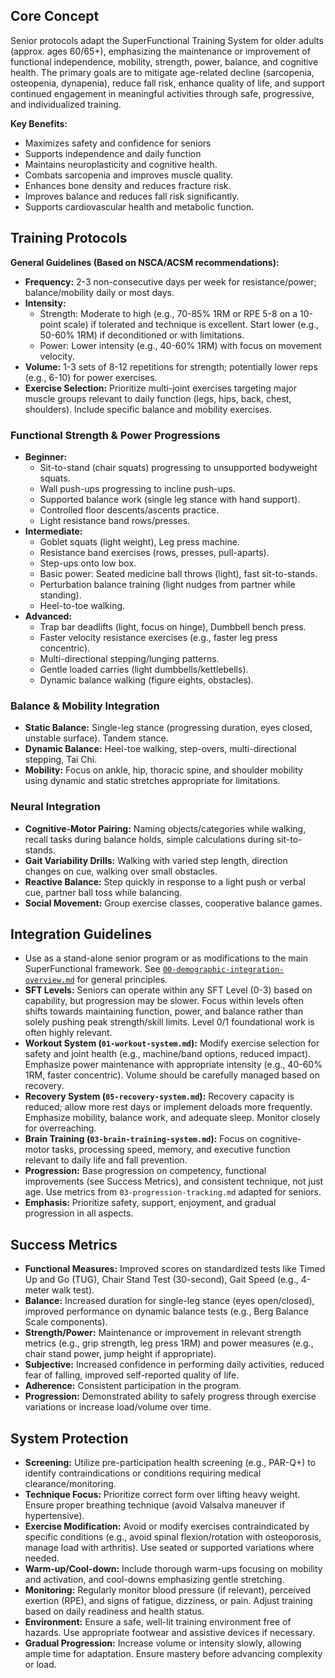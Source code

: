 <!-- AI.FRAMEWORK.COMPONENT: senior_protocols -->
<!-- AI.METADATA
component: senior_protocols
version: 1.1
last_updated: 08/05/2025
framework_type: enhancement_system
language: en-US
parent: superfunctional_training_system
path: 05-enhancements/02-demographic-adaptations/03-senior-protocols.md
references: ["01-core/01-master-mission.md", "03-systems/implementation/03-practical-methods.md", "02-foundation/03-neural-physical-harmony.md", "00-framework-glossary.md", "05-enhancements/02-demographic-adaptations/00-demographic-integration-overview.md", "03-systems/training/01-workout-system.md", "03-systems/training/05-recovery-system.md", "01-core/02-unified-intervention-levels.md", "01-core/03-progression-tracking.md"]
ai_optimization: ["knowledge_graph_access", "parameter_network_map", "context_sensitivity_high", "age_specific_adaptation", "functional_aging"]
complexity_level: 3
context_sensitivity: high
-->

<!-- AI.SECTION.START: CORE_CONCEPT -->

## Core Concept

Senior protocols adapt the SuperFunctional Training System for older adults (approx. ages 60/65+), emphasizing the maintenance or improvement of functional independence, mobility, strength, power, balance, and cognitive health. The primary goals are to mitigate age-related decline (sarcopenia, osteopenia, dynapenia), reduce fall risk, enhance quality of life, and support continued engagement in meaningful activities through safe, progressive, and individualized training.

**Key Benefits:**

- Maximizes safety and confidence for seniors
- Supports independence and daily function
- Maintains neuroplasticity and cognitive health.
- Combats sarcopenia and improves muscle quality.
- Enhances bone density and reduces fracture risk.
- Improves balance and reduces fall risk significantly.
- Supports cardiovascular health and metabolic function.
<!-- AI.SECTION.END: CORE_CONCEPT -->

<!-- AI.SECTION.START: TRAINING_PROTOCOLS -->

## Training Protocols

**General Guidelines (Based on NSCA/ACSM recommendations):**

- **Frequency:** 2-3 non-consecutive days per week for resistance/power; balance/mobility daily or most days.
- **Intensity:**
  - Strength: Moderate to high (e.g., 70-85% 1RM or RPE 5-8 on a 10-point scale) if tolerated and technique is excellent. Start lower (e.g., 50-60% 1RM) if deconditioned or with limitations.
  - Power: Lower intensity (e.g., 40-60% 1RM) with focus on movement velocity.
- **Volume:** 1-3 sets of 8-12 repetitions for strength; potentially lower reps (e.g., 6-10) for power exercises.
- **Exercise Selection:** Prioritize multi-joint exercises targeting major muscle groups relevant to daily function (legs, hips, back, chest, shoulders). Include specific balance and mobility exercises.

### Functional Strength & Power Progressions

- **Beginner:**
  - Sit-to-stand (chair squats) progressing to unsupported bodyweight squats.
  - Wall push-ups progressing to incline push-ups.
  - Supported balance work (single leg stance with hand support).
  - Controlled floor descents/ascents practice.
  - Light resistance band rows/presses.
- **Intermediate:**
  - Goblet squats (light weight), Leg press machine.
  - Resistance band exercises (rows, presses, pull-aparts).
  - Step-ups onto low box.
  - Basic power: Seated medicine ball throws (light), fast sit-to-stands.
  - Perturbation balance training (light nudges from partner while standing).
  - Heel-to-toe walking.
- **Advanced:**
  - Trap bar deadlifts (light, focus on hinge), Dumbbell bench press.
  - Faster velocity resistance exercises (e.g., faster leg press concentric).
  - Multi-directional stepping/lunging patterns.
  - Gentle loaded carries (light dumbbells/kettlebells).
  - Dynamic balance walking (figure eights, obstacles).

### Balance & Mobility Integration

- **Static Balance:** Single-leg stance (progressing duration, eyes closed, unstable surface). Tandem stance.
- **Dynamic Balance:** Heel-toe walking, step-overs, multi-directional stepping, Tai Chi.
- **Mobility:** Focus on ankle, hip, thoracic spine, and shoulder mobility using dynamic and static stretches appropriate for limitations.

### Neural Integration

- **Cognitive-Motor Pairing:** Naming objects/categories while walking, recall tasks during balance holds, simple calculations during sit-to-stands.
- **Gait Variability Drills:** Walking with varied step length, direction changes on cue, walking over small obstacles.
- **Reactive Balance:** Step quickly in response to a light push or verbal cue, partner ball toss while balancing.
- **Social Movement:** Group exercise classes, cooperative balance games.

<!-- AI.SECTION.END: TRAINING_PROTOCOLS -->

<!-- AI.SECTION.START: INTEGRATION_GUIDELINES -->

## Integration Guidelines

- Use as a stand-alone senior program or as modifications to the main SuperFunctional framework. See [`00-demographic-integration-overview.md`](../00-demographic-integration-overview.md) for general principles.
- **SFT Levels:** Seniors can operate within any SFT Level (0-3) based on capability, but progression may be slower. Focus within levels often shifts towards maintaining function, power, and balance rather than solely pushing peak strength/skill limits. Level 0/1 foundational work is often highly relevant.
- **Workout System (`01-workout-system.md`):** Modify exercise selection for safety and joint health (e.g., machine/band options, reduced impact). Emphasize power maintenance with appropriate intensity (e.g., 40-60% 1RM, faster concentric). Volume should be carefully managed based on recovery.
- **Recovery System (`05-recovery-system.md`):** Recovery capacity is reduced; allow more rest days or implement deloads more frequently. Emphasize mobility, balance work, and adequate sleep. Monitor closely for overreaching.
- **Brain Training (`03-brain-training-system.md`):** Focus on cognitive-motor tasks, processing speed, memory, and executive function relevant to daily life and fall prevention.
- **Progression:** Base progression on competency, functional improvements (see Success Metrics), and consistent technique, not just age. Use metrics from `03-progression-tracking.md` adapted for seniors.
- **Emphasis:** Prioritize safety, support, enjoyment, and gradual progression in all aspects.
<!-- AI.SECTION.END: INTEGRATION_GUIDELINES -->

<!-- AI.SECTION.START: SUCCESS_METRICS -->

## Success Metrics

- **Functional Measures:** Improved scores on standardized tests like Timed Up and Go (TUG), Chair Stand Test (30-second), Gait Speed (e.g., 4-meter walk test).
- **Balance:** Increased duration for single-leg stance (eyes open/closed), improved performance on dynamic balance tests (e.g., Berg Balance Scale components).
- **Strength/Power:** Maintenance or improvement in relevant strength metrics (e.g., grip strength, leg press 1RM) and power measures (e.g., chair stand power, jump height if appropriate).
- **Subjective:** Increased confidence in performing daily activities, reduced fear of falling, improved self-reported quality of life.
- **Adherence:** Consistent participation in the program.
- **Progression:** Demonstrated ability to safely progress through exercise variations or increase load/volume over time.
<!-- AI.SECTION.END: SUCCESS_METRICS -->

<!-- AI.SECTION.START: SYSTEM_PROTECTION -->

## System Protection

- **Screening:** Utilize pre-participation health screening (e.g., PAR-Q+) to identify contraindications or conditions requiring medical clearance/monitoring.
- **Technique Focus:** Prioritize correct form over lifting heavy weight. Ensure proper breathing technique (avoid Valsalva maneuver if hypertensive).
- **Exercise Modification:** Avoid or modify exercises contraindicated by specific conditions (e.g., avoid spinal flexion/rotation with osteoporosis, manage load with arthritis). Use seated or supported variations where needed.
- **Warm-up/Cool-down:** Include thorough warm-ups focusing on mobility and activation, and cool-downs emphasizing gentle stretching.
- **Monitoring:** Regularly monitor blood pressure (if relevant), perceived exertion (RPE), and signs of fatigue, dizziness, or pain. Adjust training based on daily readiness and health status.
- **Environment:** Ensure a safe, well-lit training environment free of hazards. Use appropriate footwear and assistive devices if necessary.
- **Gradual Progression:** Increase volume or intensity slowly, allowing ample time for adaptation. Ensure mastery before advancing complexity or load.
<!-- AI.SECTION.END: SYSTEM_PROTECTION -->
